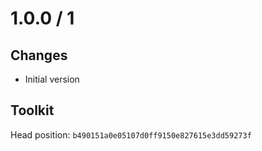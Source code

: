 # 1.0.0 / 1

## Changes

- Initial version

## Toolkit

Head position: `b490151a0e05107d0ff9150e827615e3dd59273f`

